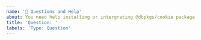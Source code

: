 ```yaml
---
name: '🤔 Questions and Help'
about: You need help installing or intergrating @dbpkgs/cookie package with your application.
title: 'Question: '
labels: 'Type: Question'
---
```

